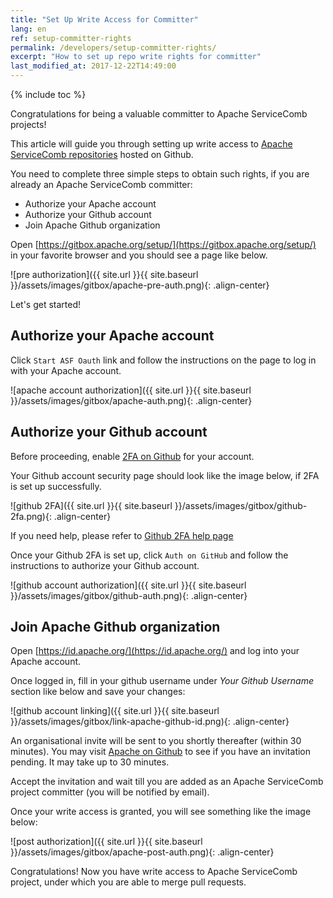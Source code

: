 ```yaml
---
title: "Set Up Write Access for Committer"
lang: en 
ref: setup-committer-rights
permalink: /developers/setup-committer-rights/
excerpt: "How to set up repo write rights for committer"
last_modified_at: 2017-12-22T14:49:00
---
```


{% include toc %}

Congratulations for being a valuable committer to Apache ServiceComb projects!

This article will guide you through setting up write access to [Apache ServiceComb repositories](https://github.com/apache?utf8=%E2%9C%93&q=servicecomb&type=&language=) hosted on Github.

You need to complete three simple steps to obtain such rights, if you are already an Apache ServiceComb committer:
* Authorize your Apache account
* Authorize your Github account
* Join Apache Github organization

Open [https://gitbox.apache.org/setup/](https://gitbox.apache.org/setup/) in your favorite browser and you should see a page like below. 

![pre authorization]({{ site.url }}{{ site.baseurl }}/assets/images/gitbox/apache-pre-auth.png){: .align-center}

Let\'s get started!

## Authorize your Apache account
Click `Start ASF Oauth` link and follow the instructions on the page to log in with your Apache account.

![apache account authorization]({{ site.url }}{{ site.baseurl }}/assets/images/gitbox/apache-auth.png){: .align-center}

## Authorize your Github account
Before proceeding, enable [2FA on Github](https://github.com/settings/security) for your account.

Your Github account security page should look like the image below, if 2FA is set up successfully.

![github 2FA]({{ site.url }}{{ site.baseurl }}/assets/images/gitbox/github-2fa.png){: .align-center}

If you need help, please refer to [Github 2FA help page](https://help.github.com/articles/securing-your-account-with-two-factor-authentication-2fa/)

Once your Github 2FA is set up, click `Auth on GitHub` and follow the instructions to authorize your Github account.

![github account authorization]({{ site.url }}{{ site.baseurl }}/assets/images/gitbox/github-auth.png){: .align-center}

## Join Apache Github organization
Open [https://id.apache.org/](https://id.apache.org/) and log into your Apache account.

Once logged in, fill in your github username under *Your Github Username* section like below and save your changes:
 
![github account linking]({{ site.url }}{{ site.baseurl }}/assets/images/gitbox/link-apache-github-id.png){: .align-center}

An organisational invite will be sent to you shortly thereafter (within 30 minutes). 
You may visit [Apache on Github](https://github.com/apache/) to see if you have an invitation pending. It may take up to 30 minutes.

Accept the invitation and wait till you are added as an Apache ServiceComb project committer (you will be notified by email).

Once your write access is granted, you will see something like the image below:

![post authorization]({{ site.url }}{{ site.baseurl }}/assets/images/gitbox/apache-post-auth.png){: .align-center}

Congratulations! Now you have write access to Apache ServiceComb project, under which you are able to merge pull requests.
